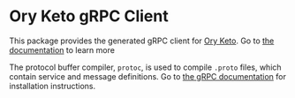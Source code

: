 # Ory Keto gRPC Client

This package provides the generated gRPC client for
[Ory Keto](https://ory.sh/keto). Go to
[the documentation](https://ory.sh/keto/docs) to learn more

The protocol buffer compiler, `protoc`, is used to compile `.proto` files, which
contain service and message definitions. Go to
[the gRPC documentation](https://grpc.io/docs/protoc-installation/#install-pre-compiled-binaries-any-os)
for installation instructions.
